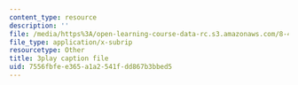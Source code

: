 ```yaml
---
content_type: resource
description: ''
file: /media/https%3A/open-learning-course-data-rc.s3.amazonaws.com/8-422-atomic-and-optical-physics-ii-spring-2013/7556fbfee365a1a2541fdd867b3bbed5_RITcQMokTJs.srt
file_type: application/x-subrip
resourcetype: Other
title: 3play caption file
uid: 7556fbfe-e365-a1a2-541f-dd867b3bbed5
---
```

